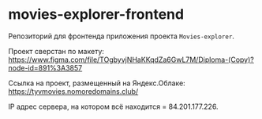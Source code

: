 
# movies-explorer-frontend

Репозиторий для фронтенда приложения проекта `Movies-explorer`. 

Проект сверстан по макету:
https://www.figma.com/file/TOgbyvjNHaKKqdZa6GwL7M/Diploma-(Copy)?node-id=891%3A3857
  
Ссылка на проект, размещенный на Яндекс.Облаке:
https://tyvmovies.nomoredomains.club/

IP адрес сервера, на котором всё находится = 84.201.177.226.